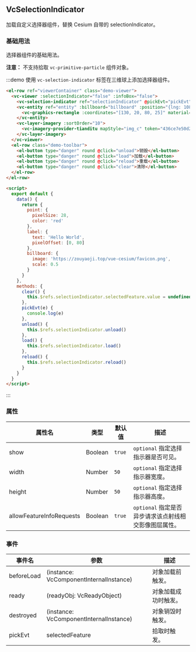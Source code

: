 <!--
 * @Author: zouyaoji@https://github.com/zouyaoji
 * @Date: 2021-11-04 10:37:42
 * @LastEditTime: 2021-11-22 16:49:24
 * @LastEditors: zouyaoji
 * @Description:
 * @FilePath: \vue-cesium@next\website\docs\zh-CN\controls\vc-selection-indicator.md
-->

## VcSelectionIndicator

加载自定义选择器组件，替换 Cesium 自带的 selectionIndicator。

### 基础用法

选择器组件的基础用法。

**注意：** 不支持拾取 `vc-primitive-particle` 组件对象。

:::demo 使用 `vc-selection-indicator` 标签在三维球上添加选择器组件。

```html
<el-row ref="viewerContainer" class="demo-viewer">
  <vc-viewer :selectionIndicator="false" :infoBox="false">
    <vc-selection-indicator ref="selectionIndicator" @pickEvt="pickEvt"></vc-selection-indicator>
    <vc-entity ref="entity" :billboard="billboard" :position="{lng: 108, lat: 32}" :point="point" :label="label">
      <vc-graphics-rectangle :coordinates="[130, 20, 80, 25]" material="green"></vc-graphics-rectangle>
    </vc-entity>
    <vc-layer-imagery :sortOrder="10">
      <vc-imagery-provider-tianditu mapStyle="img_c" token="436ce7e50d27eede2f2929307e6b33c0"></vc-imagery-provider-tianditu>
    </vc-layer-imagery>
  </vc-viewer>
  <el-row class="demo-toolbar">
    <el-button type="danger" round @click="unload">销毁</el-button>
    <el-button type="danger" round @click="load">加载</el-button>
    <el-button type="danger" round @click="reload">重载</el-button>
    <el-button type="danger" round @click="clear">清除</el-button>
  </el-row>
</el-row>

<script>
  export default {
    data() {
      return {
        point: {
          pixelSize: 28,
          color: 'red'
        },
        label: {
          text: 'Hello World',
          pixelOffset: [0, 80]
        },
        billboard: {
          image: 'https://zouyaoji.top/vue-cesium/favicon.png',
          scale: 0.5
        }
      }
    },
    methods: {
      clear() {
        this.$refs.selectionIndicator.selectedFeature.value = undefined
      },
      pickEvt(e) {
        console.log(e)
      },
      unload() {
        this.$refs.selectionIndicator.unload()
      },
      load() {
        this.$refs.selectionIndicator.load()
      },
      reload() {
        this.$refs.selectionIndicator.reload()
      }
    }
  }
</script>
```

:::

### 属性

| 属性名                   | 类型    | 默认值 | 描述                                                  |
| ------------------------ | ------- | ------ | ----------------------------------------------------- |
| show                     | Boolean | `true` | `optional` 指定选择指示器是否可见。                   |
| width                    | Number  | `50`   | `optional` 指定选择指示器宽度。                       |
| height                   | Number  | `50`   | `optional` 指定选择指示器高度。                       |
| allowFeatureInfoRequests | Boolean | `true` | `optional` 指定是否异步请求该点射线相交影像图层属性。 |

### 事件

| 事件名     | 参数                                    | 描述                 |
| ---------- | --------------------------------------- | -------------------- |
| beforeLoad | (instance: VcComponentInternalInstance) | 对象加载前触发。     |
| ready      | (readyObj: VcReadyObject)               | 对象加载成功时触发。 |
| destroyed  | (instance: VcComponentInternalInstance) | 对象销毁时触发。     |
| pickEvt    | selectedFeature                         | 拾取时触发。         |
